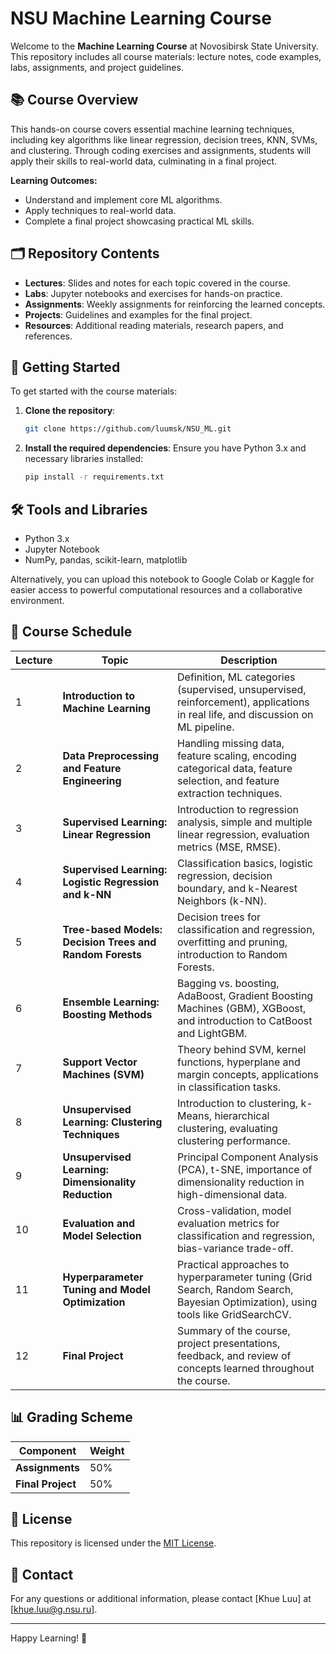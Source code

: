 # NSU Machine Learning Course

Welcome to the **Machine Learning Course** at Novosibirsk State University. This repository includes all course materials: lecture notes, code examples, labs, assignments, and project guidelines.

## 📚 Course Overview

This hands-on course covers essential machine learning techniques, including key algorithms like linear regression, decision trees, KNN, SVMs, and clustering. Through coding exercises and assignments, students will apply their skills to real-world data, culminating in a final project.

**Learning Outcomes:**

- Understand and implement core ML algorithms.
- Apply techniques to real-world data.
- Complete a final project showcasing practical ML skills.

## 🗂 Repository Contents

- **Lectures**: Slides and notes for each topic covered in the course.
- **Labs**: Jupyter notebooks and exercises for hands-on practice.
- **Assignments**: Weekly assignments for reinforcing the learned concepts.
- **Projects**: Guidelines and examples for the final project.
- **Resources**: Additional reading materials, research papers, and references.

## 🚀 Getting Started

To get started with the course materials:

1. **Clone the repository**:
   ```bash
   git clone https://github.com/luumsk/NSU_ML.git
   ```
2. **Install the required dependencies**:
   Ensure you have Python 3.x and necessary libraries installed:
   ```bash
   pip install -r requirements.txt
   ```

## 🛠 Tools and Libraries


- Python 3.x
- Jupyter Notebook
- NumPy, pandas, scikit-learn, matplotlib

Alternatively, you can upload this notebook to Google Colab or Kaggle for easier access to powerful computational resources and a collaborative environment.

## 📅 Course Schedule


| Lecture | Topic                                                    | Description                                                                                                                       |
|---------|----------------------------------------------------------|-----------------------------------------------------------------------------------------------------------------------------------|
| 1       | **Introduction to Machine Learning**                     | Definition, ML categories (supervised, unsupervised, reinforcement), applications in real life, and discussion on ML pipeline.    |
| 2       | **Data Preprocessing and Feature Engineering**           | Handling missing data, feature scaling, encoding categorical data, feature selection, and feature extraction techniques.          |
| 3       | **Supervised Learning: Linear Regression**               | Introduction to regression analysis, simple and multiple linear regression, evaluation metrics (MSE, RMSE).                       |
| 4       | **Supervised Learning: Logistic Regression and k-NN**    | Classification basics, logistic regression, decision boundary, and k-Nearest Neighbors (k-NN).                                    |
| 5       | **Tree-based Models: Decision Trees and Random Forests** | Decision trees for classification and regression, overfitting and pruning, introduction to Random Forests.                        |
| 6       | **Ensemble Learning: Boosting Methods**                  | Bagging vs. boosting, AdaBoost, Gradient Boosting Machines (GBM), XGBoost, and introduction to CatBoost and LightGBM.             |
| 7       | **Support Vector Machines (SVM)**                        | Theory behind SVM, kernel functions, hyperplane and margin concepts, applications in classification tasks.                        |
| 8       | **Unsupervised Learning: Clustering Techniques**         | Introduction to clustering, k-Means, hierarchical clustering, evaluating clustering performance.                                  |
| 9       | **Unsupervised Learning: Dimensionality Reduction**      | Principal Component Analysis (PCA), t-SNE, importance of dimensionality reduction in high-dimensional data.                       |
| 10      | **Evaluation and Model Selection**                       | Cross-validation, model evaluation metrics for classification and regression, bias-variance trade-off.                            |
| 11      | **Hyperparameter Tuning and Model Optimization**         | Practical approaches to hyperparameter tuning (Grid Search, Random Search, Bayesian Optimization), using tools like GridSearchCV. |
| 12      | **Final Project**                                        | Summary of the course, project presentations, feedback, and review of concepts learned throughout the course.                     |


## 📊 Grading Scheme

| Component         | Weight |
|-------------------|--------|
| **Assignments**   | 50%    |
| **Final Project** | 50%    |


## 📜 License

This repository is licensed under the [MIT License](LICENSE).

## 📧 Contact

For any questions or additional information, please contact [Khue Luu] at [khue.luu@g.nsu.ru].

---

Happy Learning! 🚀
